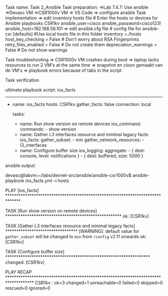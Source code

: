 Task name: Task 2_Ansible
Task preparation:
	=>Lab 7.4.7: Use ansible
	=>Devasc VM
	=>CSR1000v VM
	=> VS Code
	=> configure ansible
Task implementation
	=> edit inventory hosts file
		# Enter the hosts or devices for Ansible playbooks
		CSR1kv ansible_user=cisco ansible_password=cisco123! ansible_host=192.168.56.101
	=> edit ansible.cfg file
		# config file for ansible-csr
		[defaults]
		#Use local hosts file in this folder
		inventory =./hosts
		host_key_checking = False # Don't worry about RSA Fingerprints
		retry_files_enabled = False # Do not create them
		depreciation_warnings = False # Do not show warnings

Task troubleshooting
	=> CSR1000v VM crashes during boot
	=> laptop lacks resources to run 2 VM's at the same time
	=> snapshot en cloon gemaakt van de VM's
	=> playbook errors because of tabs in the script

Task verification

ultimate playbook script: ios_facts

---
- name: ios_facts
  hosts: CSR1kv
  gather_facts: false
  connection: local
  
  tasks:
  - name: Run show version on remote devices
    ios_command:
      commands: 
        - show version
  - name: Gather L3 interfaces resource and minimal legacy facts
    ios_facts:
      gather_subset: 
        - min
      gather_network_resources: 
        - l3_interfaces
  - name: Configure buffer size
    ios_logging:
      aggregate:
        - { dest: console, level: notifications } 
        - { dest: buffered, size: 5000 } 
		
ansible output:

devasc@labvm:~/labs/devnet-src/ansible/ansible-csr1000v$ ansible-playbook ios_facts.yml -i hosts

PLAY [ios_facts] ******************************************************************************

TASK [Run show version on remote devices] *****************************************************
ok: [CSR1kv]

TASK [Gather L3 interfaces resource and minimal legacy facts] *********************************
[WARNING]: default value for `gather_subset` will be changed to `min` from `!config` v2.11
onwards
ok: [CSR1kv]

TASK [Configure buffer size] ******************************************************************
changed: [CSR1kv]

PLAY RECAP ************************************************************************************
CSR1kv                     : ok=3    changed=1    unreachable=0    failed=0    skipped=0    rescued=0    ignored=0  


